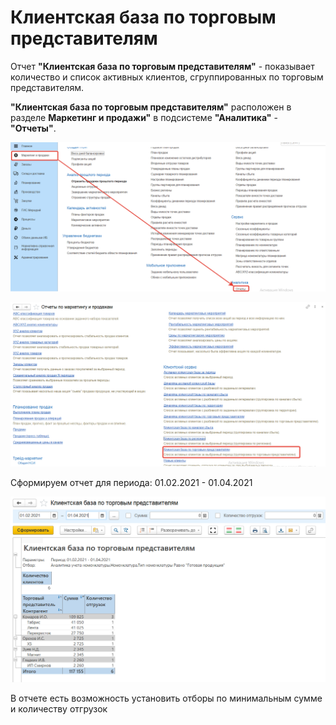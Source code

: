 # Клиентская база по торговым представителям

Отчет **"Клиентская база по торговым представителям"** - показывает количество и список активных клиентов, сгруппированных по торговым представителям.

**"Клиентская база по торговым представителям"** расположен в разделе **Маркетинг и продажи"** в подсистеме **"Аналитика"** - **"Отчеты"**.

[![1][1]][1]

[![2][2]][2]

Сформируем отчет для периода: 01.02.2021 - 01.04.2021

[![3][3]][3]

В отчете есть возможность установить отборы по минимальным сумме и количеству отгрузок

[1]:CustomerBaseBySalesRepresentatives.assets/1.png
[2]:CustomerBaseBySalesRepresentatives.assets/2.png
[3]:CustomerBaseBySalesRepresentatives.assets/3.png
